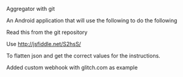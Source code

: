 Aggregator with git

An Android application that will use the following to do the following


Read this from the git repository

Use http://jsfiddle.net/S2hsS/

To flatten json and get the correct values for the instructions. 

Added custom webhook with glitch.com as example
